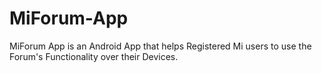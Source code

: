 # MiForum-App
MiForum App is an Android App that helps Registered Mi users to use the Forum's Functionality over their Devices.

